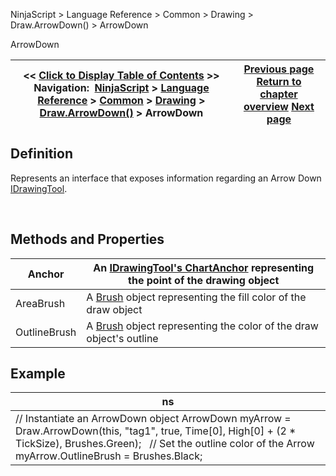 ﻿


NinjaScript \> Language Reference \> Common \> Drawing \> Draw.ArrowDown() \> ArrowDown






















ArrowDown







| \<\< [Click to Display Table of Contents](arrowdown.md) \>\> **Navigation:**     [NinjaScript](ninjascript-1.md) \> [Language Reference](language_reference_wip-1.md) \> [Common](common-1.md) \> [Drawing](drawing-1.md) \> [Draw.ArrowDown()](draw_arrowdown-1.md) \> ArrowDown | [Previous page](draw_arrowdown-1.md) [Return to chapter overview](draw_arrowdown-1.md) [Next page](draw_arrowline-1.md) |
| --- | --- |











## Definition


Represents an interface that exposes information regarding an Arrow Down [IDrawingTool](idrawingtool-1.md).


 


## Methods and Properties




| Anchor | An [IDrawingTool's ChartAnchor](idrawingtool-1.htm#chartanchor) representing the point of the drawing object |
| --- | --- |
| AreaBrush | A [Brush](http://msdn.microsoft.com/en-us/library/system.windows.media.brush(v=vs.110).aspx) object representing the fill color of the draw object |
| OutlineBrush | A [Brush](http://msdn.microsoft.com/en-us/library/system.windows.media.brush(v=vs.110).aspx) object representing the color of the draw object's outline |



## 


## 


## Example




| ns |
| --- |
| // Instantiate an ArrowDown object ArrowDown myArrow \= Draw.ArrowDown(this, "tag1", true, Time\[0], High\[0] \+ (2 \* TickSize), Brushes.Green);   // Set the outline color of the Arrow myArrow.OutlineBrush \= Brushes.Black; |









